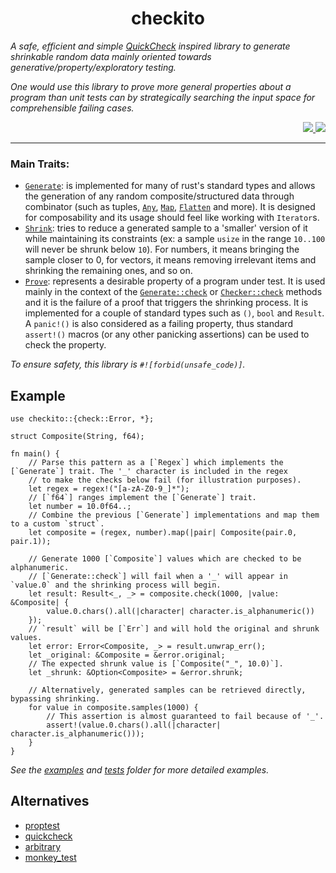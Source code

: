 <div align="center"> <h1> checkito </h1> </div>

<p align="center">
    <em> 

A safe, efficient and simple <a href="https://hackage.haskell.org/package/QuickCheck">QuickCheck</a> inspired library to generate shrinkable random data mainly oriented towards generative/property/exploratory testing. 

One would use this library to prove more general properties about a program than unit tests can by strategically searching the input space for comprehensible failing cases.
    </em>
</p>

<div align="right">
    <a href="https://github.com/Magicolo/checkito/actions/workflows/test.yml"> <img src="https://github.com/Magicolo/checkito/actions/workflows/test.yml/badge.svg"> </a>
    <a href="https://crates.io/crates/checkito"> <img src="https://img.shields.io/crates/v/checkito.svg"> </a>
</div>
<p/>

---

### Main Traits:
-   [`Generate`](src/generate.rs): is implemented for many of rust's standard types and allows the generation of any random composite/structured data through combinator (such as tuples, [`Any`](src/any.rs), [`Map`](src/map.rs), [`Flatten`](src/flatten.rs) and more). It is designed for composability and its usage should feel like working with `Iterator`s.
-   [`Shrink`](src/shrink.rs): tries to reduce a generated sample to a 'smaller' version of it while maintaining its constraints (ex: a sample `usize` in the range `10..100` will never be shrunk below `10`). For numbers, it means bringing the sample closer to 0, for vectors, it means removing irrelevant items and shrinking the remaining ones, and so on.
-   [`Prove`](src/prove.rs): represents a desirable property of a program under test. It is used mainly in the context of the [`Generate::check`](src/generate.rs) or [`Checker::check`](src/check.rs) methods and it is the failure of a proof that triggers the shrinking process. It is implemented for a couple of standard types such as `()`, `bool` and `Result`. A `panic!()` is also considered as a failing property, thus standard `assert!()` macros (or any other panicking assertions) can be used to check the property.
   
*To ensure safety, this library is `#![forbid(unsafe_code)]`.*


## Example

```rust, should_panic
use checkito::{check::Error, *};

struct Composite(String, f64);

fn main() {
    // Parse this pattern as a [`Regex`] which implements the [`Generate`] trait. The '_' character is included in the regex
    // to make the checks below fail (for illustration purposes).
    let regex = regex!("[a-zA-Z0-9_]*");
    // [`f64`] ranges implement the [`Generate`] trait.
    let number = 10.0f64..;
    // Combine the previous [`Generate`] implementations and map them to a custom `struct`.
    let composite = (regex, number).map(|pair| Composite(pair.0, pair.1));

    // Generate 1000 [`Composite`] values which are checked to be alphanumeric.
    // [`Generate::check`] will fail when a '_' will appear in `value.0` and the shrinking process will begin.
    let result: Result<_, _> = composite.check(1000, |value: &Composite| {
        value.0.chars().all(|character| character.is_alphanumeric())
    });
    // `result` will be [`Err`] and will hold the original and shrunk values.
    let error: Error<Composite, _> = result.unwrap_err();
    let _original: &Composite = &error.original;
    // The expected shrunk value is [`Composite("_", 10.0)`].
    let _shrunk: &Option<Composite> = &error.shrunk;

    // Alternatively, generated samples can be retrieved directly, bypassing shrinking.
    for value in composite.samples(1000) {
        // This assertion is almost guaranteed to fail because of '_'.
        assert!(value.0.chars().all(|character| character.is_alphanumeric()));
    }
}
```

_See the [examples](examples/) and [tests](tests/) folder for more detailed examples._

## Alternatives
- [proptest](https://crates.io/crates/proptest)
- [quickcheck](https://crates.io/crates/quickcheck)
- [arbitrary](https://crates.io/crates/arbitrary)
- [monkey_test](https://crates.io/crates/monkey_test)
